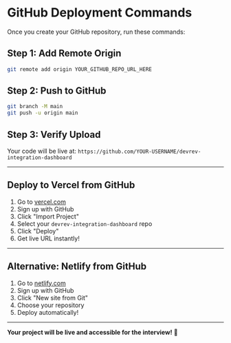 # GitHub Deployment Commands

Once you create your GitHub repository, run these commands:

## Step 1: Add Remote Origin
```bash
git remote add origin YOUR_GITHUB_REPO_URL_HERE
```

## Step 2: Push to GitHub
```bash
git branch -M main
git push -u origin main
```

## Step 3: Verify Upload
Your code will be live at: `https://github.com/YOUR-USERNAME/devrev-integration-dashboard`

---

## Deploy to Vercel from GitHub

1. Go to [vercel.com](https://vercel.com)
2. Sign up with GitHub
3. Click "Import Project"
4. Select your `devrev-integration-dashboard` repo
5. Click "Deploy"
6. Get live URL instantly!

---

## Alternative: Netlify from GitHub

1. Go to [netlify.com](https://netlify.com)
2. Sign up with GitHub  
3. Click "New site from Git"
4. Choose your repository
5. Deploy automatically!

---

**Your project will be live and accessible for the interview!** 🚀